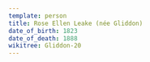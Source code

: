 ```yaml
---
template: person
title: Rose Ellen Leake (née Gliddon)
date_of_birth: 1823
date_of_death: 1888
wikitree: Gliddon-20
---
```

